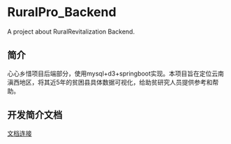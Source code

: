 # RuralPro_Backend
A project about RuralRevitalization Backend.
## 简介
心心乡惜项目后端部分，使用mysql+d3+springboot实现。本项目旨在定位云南滇西地区，将其近5年的贫困县具体数据可视化，给助贫研究人员提供参考和帮助。
## 开发简介文档
[文档连接](https://spurious-cockatoo-48a.notion.site/b5efb6d7818940cb9ca25d8ad824b63f)
